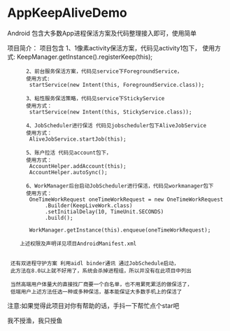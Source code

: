 # AppKeepAliveDemo
Android 包含大多数App进程保活方案及代码整理接入即可，使用简单

项目简介：
项目包含  1、1像素activity保活方案，代码见activity1包下，
            使用方式:
            KeepManager.getInstance().registerKeep(this);
			
		  2、前台服务保活方案，代码见service下ForegroundService，
		  使用方式:
		   startService(new Intent(this, ForegroundService.class));
		   
		  3、粘性服务保活策略，代码见service下StickyService
		  使用方式：
		   startService(new Intent(this, StickyService.class));
		   
		  4、JobScheduler进行保活 代码见jobscheduler包下AliveJobService
		  使用方式：
		   AliveJobService.startJob(this);
		   
		  5、账户拉活 代码见account包下，
		  使用方式：
		   AccountHelper.addAccount(this);
           AccountHelper.autoSync();
		   
		  6、WorkManager后台启动JobScheduler进行保活，代码见workmanager包下
		  使用方式：
		   OneTimeWorkRequest oneTimeWorkRequest = new OneTimeWorkRequest
                .Builder(KeepLiveWork.class)
                .setInitialDelay(10, TimeUnit.SECONDS)
                .build();

           WorkManager.getInstance(this).enqueue(oneTimeWorkRequest);
		   
		上述权限及声明详见项目AndroidManifest.xml
		
		
     还有双进程守护方案 利用aidl binder通讯 通过JobSchedule启动，
	 此方法在8.0以上就不好用了，系统会杀掉进程组，所以并没有在此项目中列出

     当然高端用户体量大的直接找厂商要一个白名单，也不用累死累活的做保活了，
     低端用户上述方法任选一种或多种保活，基本能保证大多数手机上的保活了
	 
注意:如果觉得此项目对你有帮助的话，手抖一下帮忙点个star吧    
     
我不授渔，我只授鱼
		 

